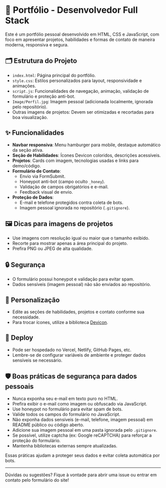 # 🚀 Portfólio - Desenvolvedor Full Stack

Este é um portfólio pessoal desenvolvido em HTML, CSS e JavaScript, com foco em apresentar projetos, habilidades e formas de contato de maneira moderna, responsiva e segura.

## 🗂️ Estrutura do Projeto

- `index.html`: Página principal do portfólio.
- `style.css`: Estilos personalizados para layout, responsividade e animações.
- `script.js`: Funcionalidades de navegação, animação, validação de formulário e proteção anti-bot.
- `Image/Perfil.jpg`: Imagem pessoal (adicionada localmente, ignorada pelo repositório).
- Outras imagens de projetos: Devem ser otimizadas e recortadas para boa visualização.

## ✨ Funcionalidades

- **Navbar responsiva**: Menu hamburger para mobile, destaque automático da seção ativa.
- **Seção de Habilidades**: Ícones Devicon coloridos, descrições acessíveis.
- **Projetos**: Cards com imagem, tecnologias usadas e links para demo/código.
- **Formulário de Contato**:
  - Envio via FormSubmit.
  - Honeypot anti-bot (campo oculto `_honey`).
  - Validação de campos obrigatórios e e-mail.
  - Feedback visual de envio.
- **Proteção de Dados**:
  - E-mail e telefone protegidos contra coleta de bots.
  - Imagem pessoal ignorada no repositório (`.gitignore`).

## 🖼️ Dicas para imagens de projetos
- Use imagens com resolução igual ou maior que o tamanho exibido.
- Recorte para mostrar apenas a área principal do projeto.
- Prefira PNG ou JPEG de alta qualidade.

## 🔒 Segurança
- O formulário possui honeypot e validação para evitar spam.
- Dados sensíveis (imagem pessoal) não são enviados ao repositório.

## 🎨 Personalização
- Edite as seções de habilidades, projetos e contato conforme sua necessidade.
- Para trocar ícones, utilize a biblioteca [Devicon](https://devicon.dev/).

## 🚀 Deploy
- Pode ser hospedado no Vercel, Netlify, GitHub Pages, etc.
- Lembre-se de configurar variáveis de ambiente e proteger dados sensíveis se necessário.

## 🛡️ Boas práticas de segurança para dados pessoais

- Nunca exponha seu e-mail em texto puro no HTML.
- Prefira exibir o e-mail como imagem ou obfuscado via JavaScript.
- Use honeypot no formulário para evitar spam de bots.
- Valide todos os campos do formulário no JavaScript.
- Não exponha dados sensíveis (e-mail, telefone, imagem pessoal) em README público ou código aberto.
- Adicione sua imagem pessoal em uma pasta ignorada pelo `.gitignore`.
- Se possível, utilize captcha (ex: Google reCAPTCHA) para reforçar a proteção do formulário.
- Mantenha bibliotecas externas sempre atualizadas.

Essas práticas ajudam a proteger seus dados e evitar coleta automática por bots.

---

Dúvidas ou sugestões? Fique à vontade para abrir uma issue ou entrar em contato pelo formulário do site!
